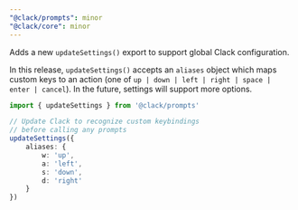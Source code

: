 ```yaml
---
"@clack/prompts": minor
"@clack/core": minor
---
```


Adds a new `updateSettings()` export to support global Clack configuration.

In this release, `updateSettings()` accepts an `aliases` object which maps custom keys to an action (one of `up | down | left | right | space | enter | cancel`). In the future, settings will support more options.

```ts
import { updateSettings } from '@clack/prompts'

// Update Clack to recognize custom keybindings
// before calling any prompts
updateSettings({
    aliases: {
        w: 'up',
        a: 'left',
        s: 'down',
        d: 'right'
    }
})
```

